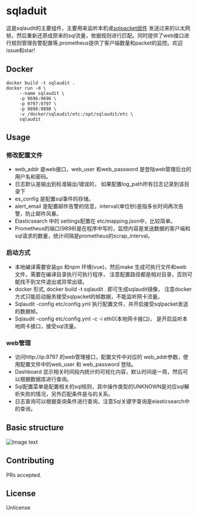 # sqladuit

这是sqlaudit的主要组件，主要用来监听本机或[sqlpacket组件](http://gitlab.jixindatech.com/sql/sqlpacket) 发送过来的以太网帧，然后重新还原成原来的sql流量，依据规则进行匹配。同时提供了web接口进行规则管理告警配置等,prometheus提供了客户端数量和packet的监控。欢迎issue和star!

## Docker
```
docker build -t sqlaudit .
docker run -d \
     --name sqlaudit \
     -p 9696:9696 \
     -p 9797:9797 \
     -p 9898:9898 \
     -v /docker/sqlaudit/etc:/opt/sqlaudit/etc \
     sqlaudit
```

## Usage
### 修改配置文件
- web_addr 是web接口，web_user 和web_password 是登陆web管理后台的用户名和密码。
- 日志默认是输出到标准输出/错误的， 如果配置log_path所有日志记录到该目录下
- es_config 是配置sql事件的存储。
- alert_email 是配置邮件告警的信息，interval(单位秒)是指多长时间再次告警，防止邮件风暴。
- Elasticsearch 中的 settings配置在 etc/mapping.json中，比较简单。
- Prometheus的端口(9898)是在程序中写的，监控内容是发送数据的客户端和sql请求的数量，统计间隔是prometheus的scrap_interval。

### 启动方式
- 本地编译需要安装go 和npm 环境(vue)，然后make 生成可执行文件和web 文件，需要在编译目录执行可执行程序， 注意配置路径都是相对目录，否则可能找不到文件退出或异常出错。
- docker 形式, docker build -t sqlaudit . 即可生成sqlaudit镜像， 注意docker方式只能启动服务接受sqlpacket的帧数据，不能监听网卡流量。
- Sqlaudit -config etc/config.yml 执行配置文件，并开启接受sqlpacket发送的数据帧。
- Sqlaudit -config etc/config.yml  -c -i eth0(本地网卡接口)， 是开启监听本地网卡接口，接受sql流量。

### web管理
- 访问http://ip:9797 的web管理接口，配置文件中对应的 web_addr参数，使用配置文件中的web_user 和 web_password 登陆。
- Dashboard 显示相关时间段内统计的可视化内容，默认时间是一周，然后可以根据数据库进行查询。
- Sql配置菜单是配置相关的sql规则，其中操作类型的UNKNOWN是对应sql解析失败的情况，另外匹配条件是与的关系。
- 日志查询可以根据查询条件进行查询，注意Sql关键字查询是elasticsearch中的查询。
## Basic structure
![Image text](https://raw.githubusercontent.com/jixindatech/sqlaudit/master/doc/images/sqlaudit.jpg)
## Contributing
PRs accepted.

## License

Unlicense
